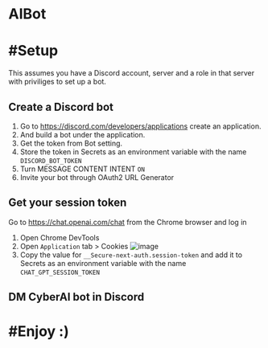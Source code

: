 # AIBot

# #Setup

This assumes you have a Discord account, server and a role in that server with priviliges to set up a bot.

## Create a Discord bot

1. Go to https://discord.com/developers/applications create an application.
2. And build a bot under the application.
3. Get the token from Bot setting.
4. Store the token in Secrets as an environment variable with the name `DISCORD_BOT_TOKEN`
5. Turn MESSAGE CONTENT INTENT `ON`
6. Invite your bot through OAuth2 URL Generator

## Get your session token
Go to https://chat.openai.com/chat from the Chrome browser and log in
1. Open Chrome DevTools 
2. Open `Application` tab > Cookies
   ![image](https://user-images.githubusercontent.com/36258159/205494773-32ef651a-994d-435a-9f76-a26699935dac.png)
3. Copy the value for `__Secure-next-auth.session-token` and add it to Secrets as an environment variable with the name `CHAT_GPT_SESSION_TOKEN`

## DM CyberAI bot in Discord

# #Enjoy :)
